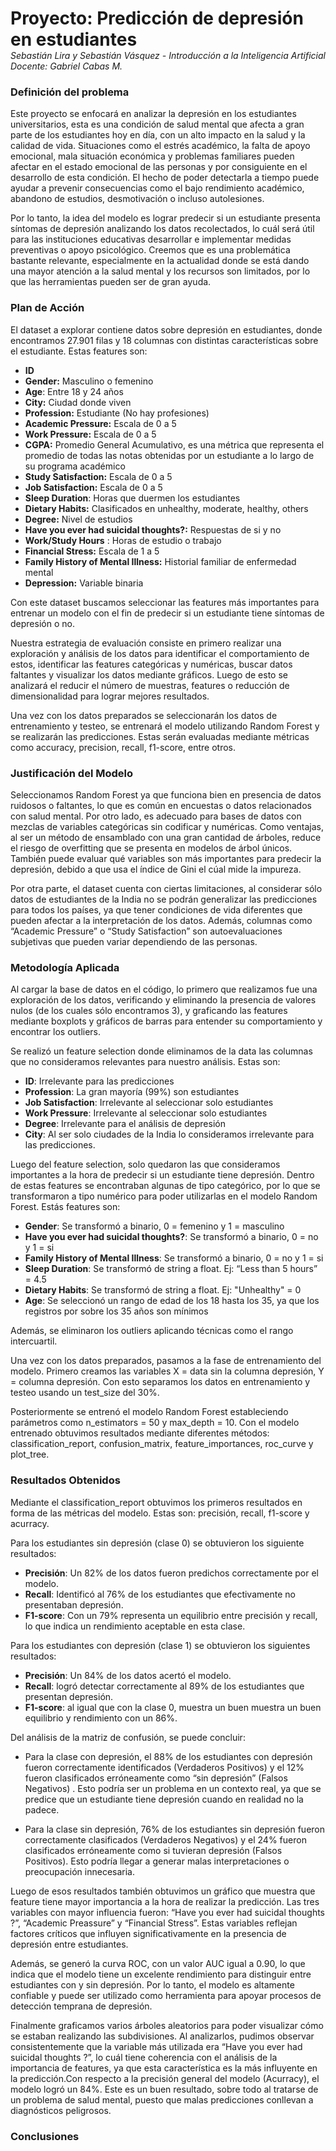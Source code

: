 <h1 style="margin-bottom: 0; font-weight: bold;">Proyecto: Predicción de depresión en estudiantes</h1>
<p style="margin: 0;"><em>Sebastián Lira y Sebastián Vásquez - Introducción a la Inteligencia Artificial</em></p> 
<em>Docente: Gabriel Cabas M.</em>


### Definición del problema
Este proyecto se enfocará en analizar la depresión en los estudiantes universitarios, esta es una condición de salud mental que afecta a gran parte de los estudiantes hoy en día, con un alto impacto en la salud y la calidad de vida. Situaciones como el estrés académico, la falta de apoyo emocional, mala situación económica y problemas familiares pueden afectar en el estado emocional de las personas y por consiguiente en el desarrollo de esta condición. El hecho de poder detectarla a tiempo puede ayudar a prevenir consecuencias como el bajo rendimiento académico, abandono de estudios, desmotivación o incluso autolesiones.

Por lo tanto, la idea del modelo es lograr predecir si un estudiante presenta síntomas de depresión analizando los datos recolectados, lo cuál será útil para las instituciones educativas desarrollar e implementar medidas preventivas o apoyo psicológico. Creemos que es una problemática bastante relevante, especialmente en la actualidad donde se está dando una mayor atención a la salud mental y los recursos son limitados, por lo que las herramientas pueden ser de gran ayuda.

### Plan de Acción

El dataset a explorar contiene datos sobre depresión en estudiantes, donde encontramos 27.901 filas y 18 columnas con distintas características sobre el estudiante. Estas features son: 
- **ID**
- **Gender:** Masculino o femenino
- **Age**: Entre 18 y 24 años
- **City:** Ciudad donde viven
- **Profession:** Estudiante (No hay profesiones)
- **Academic Pressure:** Escala de 0 a 5
- **Work Pressure:** Escala de 0 a 5
- **CGPA:** Promedio General Acumulativo, es una métrica que representa el promedio de todas las notas obtenidas por un estudiante a lo largo de su programa académico
- **Study Satisfaction:** Escala de 0 a 5
- **Job Satisfaction:** Escala de 0 a 5
- **Sleep Duration**: Horas que duermen los estudiantes
- **Dietary Habits:** Clasificados en unhealthy, moderate, healthy, others
- **Degree:** Nivel de estudios
- **Have you ever had suicidal thoughts?:** Respuestas de si y no
- **Work/Study Hours** : Horas de estudio o trabajo
- **Financial Stress:** Escala de 1 a 5
- **Family History of Mental Illness:** Historial familiar de enfermedad mental
- **Depression:** Variable binaria

Con este dataset buscamos seleccionar las features más importantes para entrenar un modelo con el fin de predecir si un estudiante tiene síntomas de depresión o no. 

Nuestra estrategia de evaluación consiste en primero realizar una exploración y análisis de los datos para identificar el comportamiento de estos, identificar las features categóricas y numéricas, buscar datos faltantes y visualizar los datos mediante gráficos. Luego de esto se analizará el reducir el número de muestras, features o reducción de dimensionalidad para lograr mejores resultados. 

Una vez con los datos preparados se seleccionarán los datos de entrenamiento y testeo, se entrenará el modelo utilizando Random Forest y se realizarán las predicciones. Estas serán evaluadas mediante métricas como accuracy, precision, recall, f1-score, entre otros. 

### Justificación del Modelo

Seleccionamos Random Forest ya que funciona bien en presencia de datos ruidosos o faltantes, lo que es común en encuestas o datos relacionados con salud mental. Por otro lado, es adecuado para bases de datos con mezclas de variables categóricas sin codificar y numéricas.
Como ventajas, al ser un método de ensamblado con una gran cantidad de árboles, reduce el riesgo de overfitting que se presenta en modelos de árbol únicos. También puede evaluar qué variables son más importantes para predecir la depresión, debido a que usa el índice de Gini el cúal mide la impureza.

Por otra parte, el dataset cuenta con ciertas limitaciones, al considerar sólo datos de estudiantes de la India no se podrán generalizar las predicciones para todos los países, ya que tener condiciones de vida diferentes que pueden afectar a la interpretación de los datos. Además, columnas como “Academic Pressure” o “Study Satisfaction” son autoevaluaciones subjetivas que pueden variar dependiendo de las personas.

### Metodología Aplicada

Al cargar la base de datos en el código, lo primero que realizamos fue una exploración de los datos, verificando y eliminando la presencia de valores nulos (de los cuales sólo encontramos 3), y graficando las features mediante boxplots y gráficos de barras para entender su comportamiento y encontrar los outliers.

Se realizó un feature selection donde eliminamos de la data las columnas que no consideramos relevantes para nuestro análisis. Estas son:

- **ID**: Irrelevante para las predicciones
- **Profession**: La gran mayoría (99%) son estudiantes
- **Job Satisfaction**: Irrelevante al seleccionar solo estudiantes
- **Work Pressure**: Irrelevante al seleccionar solo estudiantes
- **Degree**: Irrelevante para el análisis de depresión
- **City**: Al ser solo ciudades de la India lo consideramos irrelevante para las predicciones.

Luego del feature selection, solo quedaron las que consideramos importantes a la hora de predecir si un estudiante tiene depresión. Dentro de estas features se encontraban algunas de tipo categórico, por lo que se transformaron a tipo numérico para poder utilizarlas en el modelo Random Forest. Estás features son:

- **Gender**: Se transformó a binario, 0 = femenino y 1 = masculino
- **Have you ever had suicidal thoughts?**: Se transformó a binario, 0 = no y 1 = si
- **Family History of Mental Illness**: Se transformó a binario, 0 = no y 1 = si
- **Sleep Duration**: Se transformó de string a float. Ej: “Less than 5 hours” = 4.5
- **Dietary Habits**: Se transformó de string a float. Ej: "Unhealthy" = 0
- **Age**: Se seleccionó un rango de edad de los 18 hasta los 35, ya que los registros por sobre los 35 años son mínimos

Además, se eliminaron los outliers aplicando técnicas como el rango intercuartil.

Una vez con los datos preparados, pasamos a la fase de entrenamiento del modelo. Primero creamos las variables X = data sin la columna depresión, Y = columna depresión. Con esto separamos los datos en entrenamiento y testeo usando un test_size del 30%.

Posteriormente se entrenó el modelo Random Forest estableciendo parámetros como n_estimators = 50 y max_depth = 10. Con el modelo entrenado obtuvimos resultados mediante diferentes métodos: classification_report, confusion_matrix, feature_importances, roc_curve y plot_tree.

### Resultados Obtenidos

Mediante el classification_report obtuvimos los primeros resultados en forma de las métricas del modelo. Estas son: precisión, recall, f1-score y acurracy.

Para los estudiantes sin depresión (clase 0) se obtuvieron los siguiente resultados:
- **Precisión**: Un 82% de los datos fueron predichos correctamente por el modelo.
- **Recall**: Identificó al 76% de los estudiantes que efectivamente no presentaban depresión.
- **F1-score**: Con un 79% representa un equilibrio entre precisión y recall, lo que indica un rendimiento aceptable en esta clase.

Para los estudiantes con depresión (clase 1) se obtuvieron los siguientes resultados:
- **Precisión**: Un 84% de los datos acertó el modelo.
- **Recall**: logró detectar correctamente al 89% de los estudiantes que presentan depresión.
- **F1-score**: al igual que con la clase 0, muestra un buen  muestra un buen equilibrio y rendimiento con un 86%.

Del análisis de la matriz de confusión, se puede concluir: 

- Para la clase con depresión,  el 88% de los estudiantes con depresión fueron correctamente identificados (Verdaderos Positivos)  y el 12%  fueron clasificados erróneamente como “sin depresión” (Falsos Negativos) . Esto podría ser un problema en un contexto real, ya que se predice que un estudiante tiene depresión cuando en realidad no la padece.

- Para la clase sin depresión, 76% de los estudiantes sin depresión fueron correctamente clasificados (Verdaderos Negativos)   y el 24% fueron clasificados erróneamente como si tuvieran depresión (Falsos Positivos). Esto podría llegar a generar malas interpretaciones o preocupación innecesaria.

Luego de esos resultados también obtuvimos un gráfico que muestra que feature tiene mayor importancia a la hora de realizar la predicción. Las tres variables con mayor influencia fueron:  “Have you ever had suicidal thoughts ?”,  “Academic Preassure” y “Financial Stress”. Estas variables reflejan factores críticos que influyen significativamente en la presencia de depresión entre estudiantes.

Además, se generó la curva ROC, con un valor AUC igual a 0.90, lo que indica que el modelo tiene un excelente rendimiento para distinguir entre estudiantes con y sin depresión. Por lo tanto, el modelo es altamente confiable y puede ser utilizado como herramienta para apoyar procesos de detección temprana de depresión.

Finalmente graficamos varios árboles aleatorios para poder visualizar cómo se estaban realizando las subdivisiones. Al analizarlos, pudimos observar consistentemente que la variable más utilizada era “Have you ever had suicidal thoughts ?”, lo cuál tiene coherencia con el análisis de la importancia de features, ya que esta característica es la más influyente en la predicción.Con respecto a la precisión general del modelo (Acurracy), el modelo logró un 84%. Este es un buen resultado, sobre todo al tratarse de un problema de salud mental, puesto que malas predicciones conllevan a diagnósticos peligrosos.

### Conclusiones
